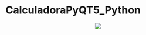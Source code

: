 # CalculadoraPyQT5_Python




<div align="center">
<img src="https://user-images.githubusercontent.com/62127980/148253989-bf856341-c9ab-41ca-8ac4-a5ee6bebee8d.jpg">
</div>
